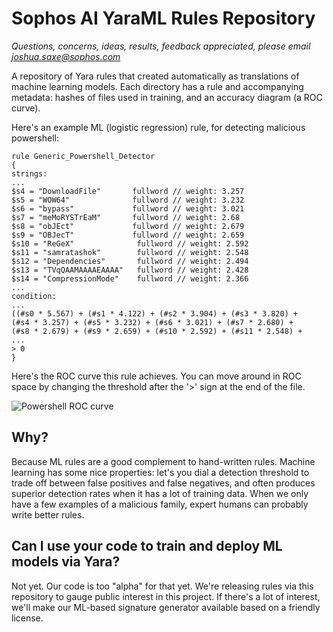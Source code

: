 # Sophos AI YaraML Rules Repository
*Questions, concerns, ideas, results, feedback appreciated, please email joshua.saxe@sophos.com*

A repository of Yara rules that created automatically as translations of machine learning models.  Each directory has a rule and accompanying metadata: hashes of files used in training, and an accuracy diagram (a ROC curve).

Here's an example ML (logistic regression) rule, for detecting malicious powershell:

```
rule Generic_Powershell_Detector
{
strings:
...
$s4 = "DownloadFile"       fullword // weight: 3.257
$s5 = "WOW64"              fullword // weight: 3.232
$s6 = "bypass"             fullword // weight: 3.021
$s7 = "meMoRYSTrEaM"       fullword // weight: 2.68
$s8 = "obJEct"             fullword // weight: 2.679
$s9 = "OBJecT"             fullword // weight: 2.659
$s10 = "ReGeX"              fullword // weight: 2.592
$s11 = "samratashok"        fullword // weight: 2.548
$s12 = "Dependencies"       fullword // weight: 2.494
$s13 = "TVqQAAMAAAAEAAAA"   fullword // weight: 2.428
$s14 = "CompressionMode"    fullword // weight: 2.366
...
condition:
...
((#s0 * 5.567) + (#s1 * 4.122) + (#s2 * 3.904) + (#s3 * 3.820) + 
(#s4 * 3.257) + (#s5 * 3.232) + (#s6 * 3.021) + (#s7 * 2.680) + 
(#s8 * 2.679) + (#s9 * 2.659) + (#s10 * 2.592) + (#s11 * 2.548) + 
...
> 0
}
```
Here's the ROC curve this rule achieves.  You can move around in ROC space by changing the threshold after the '>' sign at the end of the file.


![Powershell ROC curve](https://github.com/inv-ds-research/yaraml_rules/blob/master/generic_powershell_detector_jan28_2020/validation_roc_with_recommended_thresholds.png?raw=true)


## Why?

Because ML rules are a good complement to hand-written rules.  Machine learning has some nice properties: let's you dial a detection threshold to trade off between false positives and false negatives, and often produces superior detection rates when it has a lot of training data.  When we only have a few examples of a malicious family, expert humans can probably write better rules.

## Can I use your code to train and deploy ML models via Yara?

Not yet.  Our code is too "alpha" for that yet.  We're releasing rules via this repository to gauge public interest in this project.  If there's a lot of interest, we'll make our ML-based signature generator available based on a friendly license.
